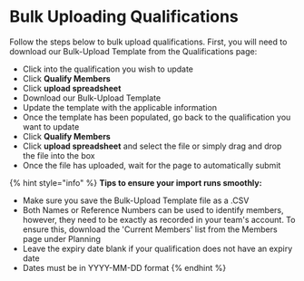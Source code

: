 # Bulk Uploading Qualifications

Follow the steps below to bulk upload qualifications. First, you will need to download our Bulk-Upload Template from the Qualifications page:

* Click into the qualification you wish to update
* Click **Qualify Members**
* Click **upload spreadsheet**
* Download our Bulk-Upload Template
* Update the template with the applicable information
* Once the template has been populated, go back to the qualification you want to update
* Click **Qualify Members**
* Click **upload spreadsheet** and select the file or simply drag and drop the file into the box
* Once the file has uploaded, wait for the page to automatically submit

{% hint style="info" %}
**Tips to ensure your import runs smoothly:**

* Make sure you save the Bulk-Upload Template file as a .CSV
* Both Names or Reference Numbers can be used to identify members, however, they need to be exactly as recorded in your team's account. To ensure this, download the 'Current Members' list from the Members page under Planning
* Leave the expiry date blank if your qualification does not have an expiry date
* Dates must be in YYYY-MM-DD format
{% endhint %}

